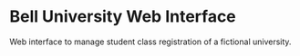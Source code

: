# Bell University Web Interface
Web interface to manage student class registration of a fictional university.
